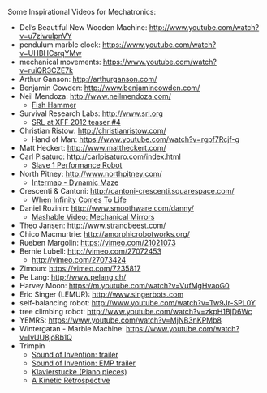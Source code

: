 
Some Inspirational Videos for Mechatronics:

- Del’s Beautiful New Wooden Machine: http://www.youtube.com/watch?v=u7ziwuIpnVY
- pendulum marble clock: https://www.youtube.com/watch?v=UHBHCsrqYMw
- mechanical movements:  https://www.youtube.com/watch?v=ruiQR3CZE7k
- Arthur Ganson: http://arthurganson.com/
- Benjamin Cowden: http://www.benjamincowden.com/
- Neil Mendoza: http://www.neilmendoza.com/
  - [Fish Hammer](http://www.neilmendoza.com/portfolio/fish-hammer/)
- Survival Research Labs: http://www.srl.org 
  - [SRL at XFF 2012 teaser #4](https://www.youtube.com/watch?v=vVMj6gL420g&t=244s)
- Christian Ristow: http://christianristow.com/
  - Hand of Man: https://www.youtube.com/watch?v=rgpf7Rcjf-g
- Matt Heckert: http://www.mattheckert.com/
- Carl Pisaturo: http://carlpisaturo.com/index.html
  - [Slave 1 Performance Robot](https://www.youtube.com/watch?v=Pkyklgm-N10)
- North Pitney: http://www.northpitney.com/
  - [Intermap - Dynamic Maze](http://www.northpitney.com/works/maze/maze.html)
- Crescenti & Cantoni: http://cantoni-crescenti.squarespace.com/
  - [When Infinity Comes To Life](https://www.youtube.com/watch?v=hUbweJG68SI)
- Daniel Rozinin: http://www.smoothware.com/danny/
  - [Mashable Video: Mechanical Mirrors](https://www.youtube.com/watch?v=P-RqdgkCM5M)
- Theo Jansen: http://www.strandbeest.com/
- Chico Macmurtrie: http://amorphicrobotworks.org/
- Rueben Margolin: https://vimeo.com/21021073
- Bernie Lubell: http://vimeo.com/27072453
  - http://vimeo.com/27073424
- Zimoun:  https://vimeo.com/7235817
- Pe Lang: http://www.pelang.ch/
- Harvey Moon: https://m.youtube.com/watch?v=VufMgHvaoG0
- Eric Singer (LEMUR): http://www.singerbots.com
- self-balancing robot: http://www.youtube.com/watch?v=Tw9Jr-SPL0Y
- tree climbing robot: http://www.youtube.com/watch?v=zkpH1BjD6Wc
- YEMRS: https://www.youtube.com/watch?v=MjNB3nKPMb8
- Wintergatan - Marble Machine: https://www.youtube.com/watch?v=IvUU8joBb1Q
- Trimpin
  - [Sound of Invention: trailer](https://www.youtube.com/watch?v=ahQKsW0LHEA)
  - [Sound of Invention: EMP trailer](https://www.youtube.com/watch?v=lWF1Al8lYBs)
  - [Klavierstucke (Piano pieces)](https://www.youtube.com/watch?v=LroQ6FmfRcc)
  - [A Kinetic Retrospective](https://www.youtube.com/watch?v=cbxUHVCME-M)
